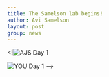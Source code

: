 ```yaml
---
title: The Samelson lab begins!
author: Avi Samelson
layout: post
group: news
---
```

 <!<img src="/static/img/news/day-1.jpg" alt="AJS Day 1" class="img-fluid">

 <img src="/static/img/news/lillian-day-1.jpg" alt="YOU Day 1" class="img-fluid"> -->
